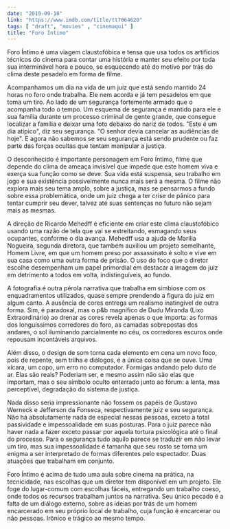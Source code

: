 ```yaml
---
date: "2019-09-18"
link: "https://www.imdb.com/title/tt7064620"
tags: [ "draft", "movies" , "cinemaqui" ]
title: "Foro Íntimo"
---
```

Foro Íntimo é uma viagem claustofóbica e tensa que usa todos os artifícios técnicos do cinema para contar uma história e manter seu efeito por toda sua interminável hora e pouco, se esquecendo até do motivo por trás do clima deste pesadelo em forma de filme.

Acompanhamos um dia na vida de um juiz que está sendo mantido 24 horas no foro onde trabalha. Ele nem acorda e já tem pesadelos em que toma um tiro. Ao lado de um segurança fortemente armado que o acompanha todo o tempo. Um esquema de segurança é mantido para ele e sua família durante um processo criminal de gente grande, que consegue localizar a família e deixar uma foto debaixo do nariz de todos. "Este é um dia atípico", diz seu segurança. "O senhor devia cancelar as audiências de hoje". E agora não sabemos se seu segurança está sendo prudente ou faz parte das forças ocultas que tentam manipular a justiça.

O desconhecido é importante personagem em Foro Íntimo, filme que depende do clima de ameaça invisível que impede que este homem viva e exerça sua função como se deve. Sua vida está suspensa, seu trabalho em jogo e sua existência possivelmente nunca mais será a mesma. O filme não explora mais seu tema amplo, sobre a justiça, mas se pensarmos a fundo sobre essa problemática, onde um juiz chega a ter crise de pânico para tentar cumprir seu dever, talvez até suas sentenças no futuro não sejam mais as mesmas.

A direção de Ricardo Mehedff é eficiente em criar este clima claustofóbico usando uma razão de tela que vai se estreitando, esmagando seus ocupantes, conforme o dia avança. Mehedff usa a ajuda de Marilia Nogueira, segunda diretora, que também auxiliou um projeto semelhante, Homem Livre, em que um homem preso por assassinato é solto e vive em sua casa como uma outra forma de prisão. O uso do foco que o diretor escolhe desempenham um papel primordial em destacar a imagem do juiz em detrimento a todos em volta, indistinguíveis, ao fundo.

A fotografia é outra pérola narrativa que trabalha em simbiose com os enquadramentos utilizados, quase sempre prendendo a figura do juiz em algum canto. A ausência de cores entrega um realismo inatingível de outra forma. Sim, é paradoxal, mas o p&b magnífico de Dudu Miranda (Lixo Extraordinário) ao drenar as cores revela apenas o que importa: as formas dos longuíssimos corredores do foro, as camadas sobrepostas dos andares, o sol iluminando parcialmente no céu, os corredores escuros onde repousam incontáveis arquivos.

Além disso, o design de som torna cada elemento em cena um novo foco, pois de repente, sem trilha e diálogos, é a única coisa que se ouve. Uma xícara, um copo, um erro no computador. Formigas andando pelo duto de ar. Elas são reais? Poderiam ser, e mesmo assim não são elas que importam, mas o seu símbolo oculto enterrado junto ao fórum: a lenta, mas perceptível, degradação do sistema de justiça.

Nada disso seria impressionante não fossem os papéis de Gustavo Werneck e Jefferson da Fonseca, respectivamente juiz e seu segurança. Não há absolutamente nada de especial nessas pessoas, exceto a total passividade e impessoalidade em suas posturas. Para o juiz parece não haver nada a fazer exceto passar por aquela tortura psicológica até o final do processo. Para o segurança tudo aquilo parece se traduzir em não levar um tiro, mas sua impessoalidade é tamanha que seu rosto se torna um enigma a ser interpretado de formas diferentes pelo espectador. Duas atuações que trabalham em conjunto.

Foro Íntimo é acima de tudo uma aula sobre cinema na prática, na tecnicidade, nas escolhas que um diretor tem disponível em um projeto. Ele foge do lugar-comum com escolhas fáceis, entregando um trabalho coeso, onde todos os recursos trabalham juntos na narrativa. Seu único pecado é a falta de um diálogo externo, sobre as ideias por trás de um homem encarcerado em seu próprio local de trabalho, cuja função é encarcerar ou não pessoas. Irônico e trágico ao mesmo tempo.
